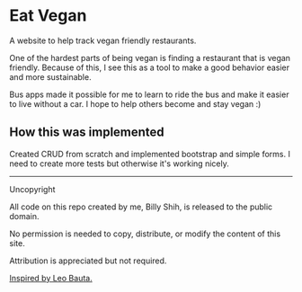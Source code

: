 # Eat Vegan

A website to help track vegan friendly restaurants.

One of the hardest parts of being vegan is finding a restaurant that is vegan friendly. Because of this, I see this as a tool to make a good behavior easier and more sustainable.

Bus apps made it possible for me to learn to ride the bus and make it easier to live without a car. I hope to help others become and stay vegan :)

## How this was implemented
Created CRUD from scratch and implemented bootstrap and simple forms. I need to create more tests but otherwise it's working nicely.

---
Uncopyright

All code on this repo created by me, Billy Shih, is released to the public domain.

No permission is needed to copy, distribute, or modify the content of this site.

Attribution is appreciated but not required.

[Inspired by Leo Bauta.](http://zenhabits.net/uncopyright/)
